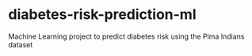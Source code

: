 # diabetes-risk-prediction-ml
Machine Learning project to predict diabetes risk using the Pima Indians dataset
